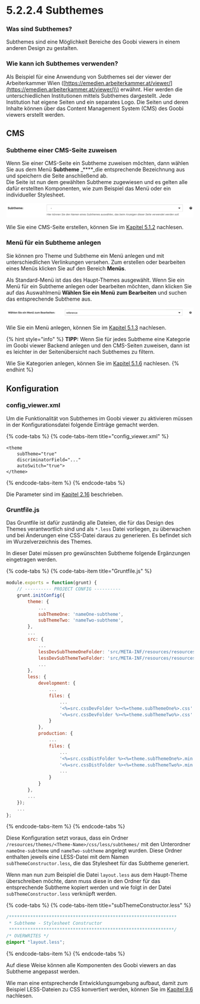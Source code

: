# 5.2.2.4 Subthemes

### Was sind Subthemes?

Subthemes sind eine Möglichkeit Bereiche des Goobi viewers in einem anderen Design zu gestalten. 

### Wie kann ich Subthemes verwenden?

Als Beispiel für eine Anwendung von Subthemes sei der viewer der Arbeiterkammer Wien \([https://emedien.arbeiterkammer.at/viewer/](https://emedien.arbeiterkammer.at/viewer/)\) erwähnt. Hier werden die unterschiedlichen Institutionen mittels Subthemes dargestellt. Jede Institution hat eigene Seiten und ein separates Logo. Die Seiten und deren Inhalte können über das Content Management System \(CMS\) des Goobi viewers erstellt werden.

## CMS

### Subtheme einer CMS-Seite zuweisen

Wenn Sie einer CMS-Seite ein Subtheme zuweisen möchten, dann wählen Sie aus dem Menü **Subtheme** _****_die entsprechende Bezeichnung aus und speichern die Seite anschließend ab.   
Die Seite ist nun dem gewählten Subtheme zugewiesen und es gelten alle dafür erstellten Komponenten, wie zum Beispiel das Menü oder ein individueller Stylesheet.

![Auswahl eines Subthemes beim erstellen oder bearbeiten einer CMS.](../../../.gitbook/assets/st_auswahl-seite-erstellen-und-bearbeiten.png)

Wie Sie eine CMS-Seite erstellen, können Sie im [Kapitel 5.1.2](./) nachlesen.

### Menü für ein Subtheme anlegen

Sie können pro Theme und Subtheme ein Menü anlegen und mit unterschiedlichen Verlinkungen versehen. Zum erstellen oder bearbeiten eines Menüs klicken Sie auf den Bereich **Menüs**.

Als Standard-Menü ist das des Haupt-Themes ausgewählt. Wenn Sie ein Menü für ein Subtheme anlegen oder bearbeiten möchten, dann klicken Sie auf das Auswahlmenü **Wählen Sie ein Menü zum Bearbeiten** und suchen das entsprechende Subtheme aus.

![Auswahl eines Men&#xFC;s f&#xFC;r ein Subtheme.](../../../.gitbook/assets/st_auswahl-menues.png)

Wie Sie ein Menü anlegen, können Sie im [Kapitel 5.1.3](../5.2.6.md) nachlesen.

{% hint style="info" %}
**TIPP:** Wenn Sie für jedes Subtheme eine Kategorie im Goobi viewer Backend anlegen und den CMS-Seiten zuweisen, dann ist es leichter in der Seitenübersicht nach Subthemes zu filtern.

Wie Sie Kategorien anlegen, können Sie im [Kapitel 5.1.6](../5.2.3.md) nachlesen.
{% endhint %}

## Konfiguration

### config\_viewer.xml

Um die Funktionalität von Subthemes im Goobi viewer zu aktivieren müssen in der Konfigurationsdatei folgende Einträge gemacht werden.

{% code-tabs %}
{% code-tabs-item title="config\_viewer.xml" %}
```markup
<theme 
    subTheme="true" 
    discriminatorField="..." 
    autoSwitch="true">
</theme>
```
{% endcode-tabs-item %}
{% endcode-tabs %}

Die Parameter sind im [Kapitel 2.16](../../../2/2.16/) beschrieben.

### Gruntfile.js

Das Gruntfile ist dafür zuständig alle Dateien, die für das Design des Themes verantwortlich sind und als `*.less` Datei vorliegen, zu überwachen und bei Änderungen eine CSS-Datei daraus zu generieren. Es befindet sich im Wurzelverzeichnis des Themes. 

In dieser Datei müssen pro gewünschten Subtheme folgende Ergänzungen eingetragen werden.

{% code-tabs %}
{% code-tabs-item title="Gruntfile.js" %}
```javascript
module.exports = function(grunt) {
	// ---------- PROJECT CONFIG ----------
    grunt.initConfig({
        theme: {
            ...
            subThemeOne: 'nameOne-subtheme',
            subThemeTwo: 'nameTwo-subtheme',
        },
        ...
        src: {
            ...
            lessDevSubThemeOneFolder: 'src/META-INF/resources/resources/themes/<%=theme.name%>/css/less/subthemes/<%=theme.subThemeOne%>/',
            lessDevSubThemeTwoFolder: 'src/META-INF/resources/resources/themes/<%=theme.name%>/css/less/subthemes/<%=theme.subThemeTwo%>/',
            ...
        },
        less: {
            development: {
                ...
                files: {
                    ...
                    '<%=src.cssDevFolder %><%=theme.subThemeOne%>.css': '<%=src.lessDevSubThemeOneFolder%>subThemeConstructor.less',
                    '<%=src.cssDevFolder %><%=theme.subThemeTwo%>.css': '<%=src.lessDevSubThemeTwoFolder%>subThemeConstructor.less',
                }
            },
            production: {
                ...
                files: {
                    ...
                    '<%=src.cssDistFolder %><%=theme.subThemeOne%>.min.css': '<%=src.lessDevSubThemeOneFolder%>subThemeConstructor.less',
                    '<%=src.cssDistFolder %><%=theme.subThemeTwo%>.min.css': '<%=src.lessDevSubThemeTwoFolder%>subThemeConstructor.less',
                    ...
                }
            }
        },
        ...
    });
    ...
};
```
{% endcode-tabs-item %}
{% endcode-tabs %}

Diese Konfiguration setzt voraus, dass ein Ordner `/resources/themes/<Theme-Name>/css/less/subthemes/` mit den Unterordner `nameOne-subtheme` und `nameTwo-subtheme` angelegt wurden. Diese Ordner enthalten jeweils eine LESS-Datei mit dem Namen `subThemeConstructor.less`, die das Stylesheet für das Subtheme generiert.

Wenn man nun zum Beispiel die Datei `layout.less` aus dem Haupt-Theme überschreiben möchte, dann muss diese in den Ordner für das entsprechende Subtheme kopiert werden und wie folgt in der Datei `subThemeConstructor.less` verknüpft werden.

{% code-tabs %}
{% code-tabs-item title="subThemeConstructor.less" %}
```css
/***************************************************************
 * Subtheme - Stylesheet Constructor
 **************************************************************/
/* OVERWRITES */
@import "layout.less";
```
{% endcode-tabs-item %}
{% endcode-tabs %}

Auf diese Weise können alle Komponenten des Goobi viewers an das Subtheme angepasst werden.

Wie man eine entsprechende Entwicklungsumgebung aufbaut, damit zum Beispiel LESS-Dateien zu CSS konvertiert werden, können Sie im [Kapitel 9.6](../../../8/8.6.md) nachlesen.









